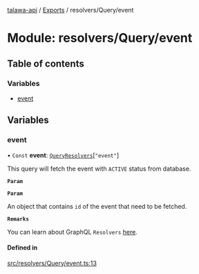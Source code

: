 [talawa-api](../README.md) / [Exports](../modules.md) / resolvers/Query/event

# Module: resolvers/Query/event

## Table of contents

### Variables

- [event](resolvers_Query_event.md#event)

## Variables

### event

• `Const` **event**: [`QueryResolvers`](types_generatedGraphQLTypes.md#queryresolvers)[``"event"``]

This query will fetch the event with `ACTIVE` status from database.

**`Param`**

**`Param`**

An object that contains `id` of the event that need to be fetched.

**`Remarks`**

You can learn about GraphQL `Resolvers`
[here](https://www.apollographql.com/docs/apollo-server/data/resolvers/).

#### Defined in

[src/resolvers/Query/event.ts:13](https://github.com/PalisadoesFoundation/talawa-api/blob/1bb35e9/src/resolvers/Query/event.ts#L13)
